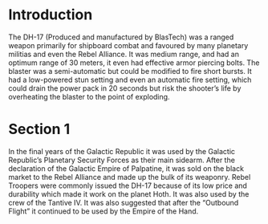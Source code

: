 # Introduction

The DH-17 (Produced and manufactured by BlasTech) was a ranged weapon primarily for shipboard combat and favoured by many planetary militias and even the Rebel Alliance.
It was medium range, and had an optimum range of 30 meters, it even had effective armor piercing bolts.
The blaster was a semi-automatic but could be modified to fire short bursts.
It had a low-powered stun setting and even an automatic fire setting, which could drain the power pack in 20 seconds but risk the shooter’s life by overheating the blaster to the point of exploding.

# Section 1

In the final years of the Galactic Republic it was used by the Galactic Republic’s Planetary Security Forces as their main sidearm.
After the declaration of the Galactic Empire of Palpatine, it was sold on the black market to the Rebel Alliance and made up the bulk of its weaponry.
Rebel Troopers were commonly issued the DH-17 because of its low price and durability which made it work on the planet Hoth.
It was also used by the crew of the Tantive IV.
It was also suggested that after the “Outbound Flight” it continued to be used by the Empire of the Hand.
